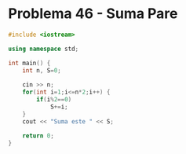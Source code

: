 # Problema 46 - Suma Pare
```c++
#include <iostream>

using namespace std;

int main() {
    int n, S=0;
    
    cin >> n;
    for(int i=1;i<=n*2;i++) {
  		if(i%2==0)	
  		    S+=i;
    }
    cout << "Suma este " << S;
    
	return 0;
}
```
